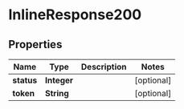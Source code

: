 
# InlineResponse200

## Properties
Name | Type | Description | Notes
------------ | ------------- | ------------- | -------------
**status** | **Integer** |  |  [optional]
**token** | **String** |  |  [optional]



